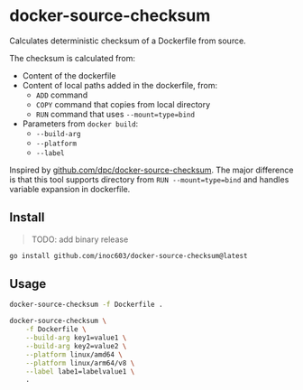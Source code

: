 # docker-source-checksum

Calculates deterministic checksum of a Dockerfile from source.

The checksum is calculated from:

- Content of the dockerfile
- Content of local paths added in the dockerfile, from:
  - `ADD` command
  - `COPY` command that copies from local directory
  - `RUN` command that uses `--mount=type=bind`
- Parameters from `docker build`:
  - `--build-arg`
  - `--platform`
  - `--label`

Inspired by [github.com/dpc/docker-source-checksum](https://github.com/dpc/docker-source-checksum). The major difference is that this tool supports directory from `RUN --mount=type=bind` and handles variable expansion in dockerfile.

## Install

> TODO: add binary release

```sh
go install github.com/inoc603/docker-source-checksum@latest
```

## Usage

```sh
docker-source-checksum -f Dockerfile .
```

```sh
docker-source-checksum \
    -f Dockerfile \
    --build-arg key1=value1 \
    --build-arg key2=value2 \
    --platform linux/amd64 \
    --platform linux/arm64/v8 \
    --label labe1=labelvalue1 \
    .
```
